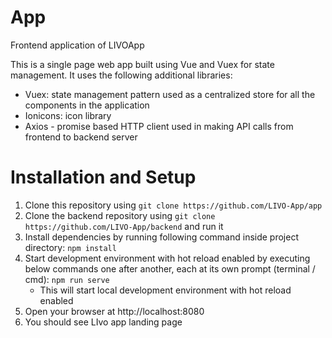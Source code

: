 # App
Frontend application of LIVOApp

This is a single page web app built using Vue and Vuex for state management. It uses the following additional libraries:
* Vuex: state management pattern used as a centralized store for all the components in the application
* Ionicons: icon library
* Axios - promise based HTTP client used in making API calls from frontend to backend server

# Installation and Setup

1. Clone this repository using `git clone https://github.com/LIVO-App/app`
2. Clone the backend repository using `git clone https://github.com/LIVO-App/backend` and run it
3. Install dependencies by running following command inside project directory: ```npm install```
4. Start development environment with hot reload enabled by executing below commands one after another, each at its own prompt (terminal / cmd): ```npm run serve```
    * This will start local development environment with hot reload enabled
5. Open your browser at http://localhost:8080
6. You should see LIvo app landing page